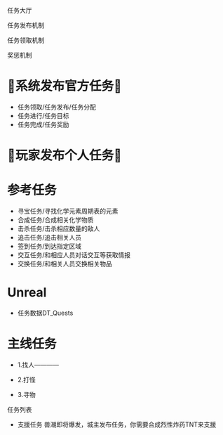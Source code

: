  任务大厅

任务发布机制

任务领取机制

奖惩机制

# 📝系统发布官方任务📝


*  任务领取/任务发布/任务分配
*  任务进行/任务目标
*  任务完成/任务奖励

# 📝玩家发布个人任务📝



# 参考任务

*  寻宝任务/寻找化学元素周期表的元素
*  合成任务/合成相关化学物质
*  击杀任务/击杀相应数量的敌人
*  追击任务/追击相关人员
*  签到任务/到达指定区域
*  交互任务/和相应人员对话交互等获取情报
*  交换任务/和相关人员交换相关物品

# Unreal

* 任务数据DT_Quests



# 主线任务
* 1.找人————

* 2.打怪

* 3.寻物

任务列表
*  支援任务
兽潮即将爆发，城主发布任务，你需要合成烈性炸药TNT来支援
